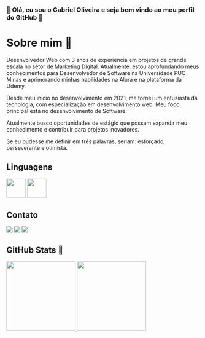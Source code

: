 ### :star2: Olá, eu sou o Gabriel Oliveira e seja bem vindo ao meu perfil do GitHub :star2:

 # Sobre mim :boy: 

Desenvolvedor Web com 3 anos de experiência em projetos de grande escala no setor de Marketing Digital. Atualmente, estou aprofundando meus conhecimentos para Desenvolvedor de Software na Universidade PUC Minas e aprimorando minhas habilidades na Alura e na plataforma da Udemy.

Desde meu início no desenvolvimento em 2021, me tornei um entusiasta da tecnologia, com especialização em desenvolvimento web. Meu foco principal está no desenvolvimento de Software.

Atualmente busco oportunidades de estágio que possam expandir meu conhecimento e contribuir para projetos inovadores.

Se eu pudesse me definir em três palavras, seriam: esforçado, perseverante e otimista.
## Linguagens

<div>
<img src="https://cdn.jsdelivr.net/gh/devicons/devicon@latest/icons/csharp/csharp-original.svg" width="50" height="50"/>  
<img src="https://cdn.jsdelivr.net/gh/devicons/devicon@latest/icons/python/python-original-wordmark.svg" width="50" height="50"/>
</div>


## Contato

<div>
<a href="https://www.instagram.com/gabrieldliver/?igsh=MWJ3aWcwM2ZkamYxaQ%3D%3D&utm_source=qr" target="_blank"><img loading="lazy" src="https://img.shields.io/badge/-Instagram-%23E4405F?style=for-the-badge&logo=instagram&logoColor=white" target="_blank"></a>
<a href = "mailto:gabrieldev.deoliveira@gmail.com"><img loading="lazy" src="https://img.shields.io/badge/Gmail-D14836?style=for-the-badge&logo=gmail&logoColor=white" target="_blank"></a>
<a href="https://www.linkedin.com/in/gabriel-de-oliveira-b614122a6/" target="_blank"><img loading="lazy" src="https://img.shields.io/badge/-LinkedIn-%230077B5?style=for-the-badge&logo=linkedin&logoColor=white" target="_blank"></a>   
</div>

## GitHub Stats :rocket:
<div>
<a href="https://github.com/OliveiraGabriel2">
<img loading="lazy" height="180em" src="https://github-readme-stats.vercel.app/api/top-langs/?username=OliveiraGabriel2&layout=compact&langs_count=7&theme=dracula"/>
<img loading="lazy" height="180em" src="https://github-readme-stats.vercel.app/api?username=OliveiraGabriel2&show_icons=true&theme=dracula&include_all_commits=true&count_private=true"/>
</div>

  
<!--
## Contribuições-->

<!-- Estou aberto a contribuições e colaborações em projetos interessantes. Se você tiver alguma ideia ou proposta de colaboração, não hesite em entrar em contato comigo!

<!--## Agradecimentos

Gostaria de agradecer a todos os colaboradores e comunidades de código aberto que tornam possível o desenvolvimento de software incrível. Obrigado por todo o apoio e inspiração!

## Licença

Este perfil é distribuído sob a licença [Nome da Licença]. Consulte o arquivo `LICENSE` para obter mais informações.

